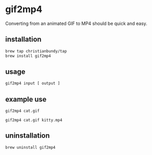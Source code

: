 # gif2mp4

Converting from an animated GIF to MP4 should be quick and easy.

## installation

```sh
brew tap christianbundy/tap
brew install gif2mp4
```

## usage

```sh
gif2mp4 input [ output ]
```

## example use

```sh
gif2mp4 cat.gif
```

```
gif2mp4 cat.gif kitty.mp4
```

## uninstallation

```sh
brew uninstall gif2mp4
```
